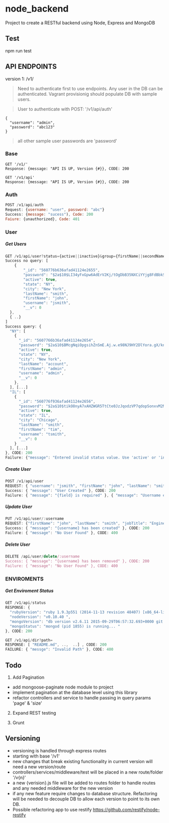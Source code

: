 # node_backend
Project to create a RESTful backend using Node, Express and MongoDB

## Test
npm run test

## API ENDPOINTS
version 1: /v1/

> Need to authenticate first to use endpoints. Any user in the DB can be authenticated. Vagrant provisionig should populate DB with sample users.

> User to authenticate with POST: '/v1/api/auth'
```
{
  "username": "admin",
  "password": "abc123"
}
```
> all other sample user passwords are 'password'

### Base
```javscript
GET '/v1/'
Response: {message: "API IS UP, Version {#}}, CODE: 200
```
```javscript
GET '/v1/api'
Response: {message: "API IS UP, Version {#}}, CODE: 200
```

### Auth
```javascript
POST /v1/api/auth
Request: {username: "user", password: "abc"}
Success: {message: "sucess"), Code: 200
Faiure: {unauthorized}, Code: 401
```

### User
##### Get Users
```javascript
GET /v1/api/user?status={active||inactive}&group={firstName||secondName||jobTitle||city||state}
Success no query: [
    {
        "_id": "560776b636afad41124e2655",
        "password": "$2a$10$LI34yFxGpw6AdErV2Kj/tOgDbB35NXCiYYjg8FdBbkSn6CMzLfHi6",
        "active": true,
        "state": "NY",
        "city": "New York",
        "lastName": "smith",
        "firstName": "john",
        "username": "jsmith",
        "__v": 0
  },
  { ..}
]
Success query: {
  "NY": [
    {
      "_id": "5607766b36afad41124e2654",
      "password": "$2a$10$BMcgNqiOpgsihZnSmE.Aj.w.e98NJ9HY2DlYora.gX/knF1YJkBcy",
      "active": true,
      "state": "NY",
      "city": "New York",
      "lastName": "account",
      "firstName": "admin",
      "username": "admin",
      "__v": 0
    },
  ], [...]
  "IL": [
    {
      "_id": "560776f936afad41124e2656",
      "password": "$2a$10$tikO8nyA7xAHZWGR5TtCte0JzJqodzVP7qdopSonxvM2Mp9jkGage",
      "active": true,
      "state": "IL",
      "city": "Chicago",
      "lastName": "smith",
      "firstName": "tim",
      "username": "tsmith",
      "__v": 0
    }
  ], [...]
}, CODE: 200
Failure: {"message": "Entered invalid status value. Use 'active' or 'inactive'. "}, {"message": "Invalid status params"}, CODE: 400
```
##### Create User
```javascript
POST /v1/api/user
REQUEST: { "username": "jsmith", "firstName": "john", "lastName": "smith", "jobTitle": "Engineer", "city": "New York", "state": "NY", "active": true, "password": "password1" }
Success: { "message": "User Created" }, CODE: 200
Failure: { "message": "{field} is required" }, { "message": "Username exist!" }, CODE: 400
```
##### Update User
```javascript
PUT /v1/api/user/:username
REQUEST: {"firstName": "john", "lastName": "smith", "jobTitle": "Engineer", "city": "New York", "state": "NY", "active": true, "password": "password1" } - none required
Success: { "message": "{username} has been created" }, CODE: 200
Failure: { "message": "No User Found" }, CODE: 400
```
##### Delete User
```javascript
DELETE /api/user/delete/:username
Success: { "message": "{username} has been removed" }, CODE: 200
Failure: { "message": "No User Found" }, CODE: 400
```

### ENVIROMENTS

##### Get Enviroment Status
```javascript
GET /v1/api/status
RESPONSE: {
  "rubyVersion": "ruby 1.9.3p551 (2014-11-13 revision 48407) [x86_64-linux] ",
  "nodeVersion": "v0.10.40 ",
  "mongoVersion": "db version v2.6.11 2015-09-29T06:57:32.693+0000 git version: d00c1735675c457f75a12d530bee85421f0c5548 ",
  "mongoStatus": "mongod (pid 1855) is running... "
}, CODE: 200
```
```javascript
GET /v1/api/dir?path=
RESPONSE: [ "README.md", ..,  ..] , CODE: 200
FAILURE: { "messge": "Invalid Path" }, CODE: 400
```

## Todo

1. Add Pagination 
 - add mongoose-paginate node module to project
 - implement pagination at the database level using this library
 - refactor controllers and service to handle passing in query params 'page' & 'size'

2. Expand REST testing

3. Grunt

## Versioning

 - versioning is handled through express routes
 - starting with base '/v1'
 - new changes that break existing functionality in current version will need a new version/route
 - controllers/services/middleware/test will be placed in a new route/folder '/v{n}'
 - a new {verision}.js file will be added to routes folder to handle routes and any needed middleware for the new version
 - if any new feature require changes to database structure. Refactoring will be needed to decouple DB to allow each version to point to its own DB. 
 - Possible refactoring app to use restify https://github.com/restify/node-restify


 


